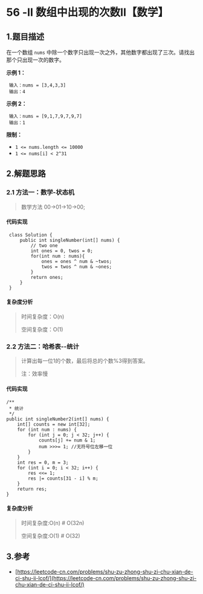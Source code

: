 # 56 -Ⅱ 数组中出现的次数Ⅱ【数学】

## 1.题目描述

在一个数组 `nums` 中除一个数字只出现一次之外，其他数字都出现了三次。请找出那个只出现一次的数字。

**示例 1：**

```text
 输入：nums = [3,4,3,3]
 输出：4
```

**示例 2：**

```text
 输入：nums = [9,1,7,9,7,9,7]
 输出：1
```

**限制：**

* `1 <= nums.length <= 10000`
* `1 <= nums[i] < 2^31`

## 2.解题思路

### 2.1 方法一：数学-状态机

> 数学方法 00-&gt;01-&gt;10-&gt;00;

#### **代码实现**

```text
 class Solution {
     public int singleNumber(int[] nums) {
         // two one
         int ones = 0, twos = 0;
         for(int num : nums){
             ones = ones ^ num & ~twos;
             twos = twos ^ num & ~ones;
         }
         return ones;
     }
 }
```

#### **复杂度分析**

> 时间复杂度：O\(n\)
>
> 空间复杂度：O\(1\)

### 2.2 方法二：哈希表--统计

> 计算出每一位1的个数，最后将总的个数%3得到答案。
>
> 注：效率慢

#### 代码实现

```text
/**
 * 统计
 */
public int singleNumber2(int[] nums) {
    int[] counts = new int[32];
    for (int num : nums) {
        for (int j = 0; j < 32; j++) {
            counts[j] += num & 1;
            num >>>= 1; //无符号位左移一位
        }
    }
    int res = 0, m = 3;
    for (int i = 0; i < 32; i++) {
        res <<= 1;
        res |= counts[31 - i] % m;
    }
    return res;
}
```

#### 复杂度分析

> 时间复杂度:O\(n\) \# O\(32n\)
>
> 空间复杂度:O\(1\) \# O\(32\)

## 3.参考

* [https://leetcode-cn.com/problems/shu-zu-zhong-shu-zi-chu-xian-de-ci-shu-ii-lcof/](https://leetcode-cn.com/problems/shu-zu-zhong-shu-zi-chu-xian-de-ci-shu-ii-lcof/)

